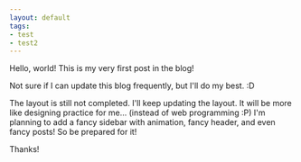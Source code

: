 ```yaml
---
layout: default
tags:
- test
- test2
---
```


Hello, world! This is my very first post in the blog!

Not sure if I can update this blog frequently, but I'll do my best. :D

The layout is still not completed. I'll keep updating the layout. It will be more like designing practice for me... (instead of web programming :P) I'm planning to add a fancy sidebar with animation, fancy header, and even fancy posts! So be prepared for it!

Thanks!

